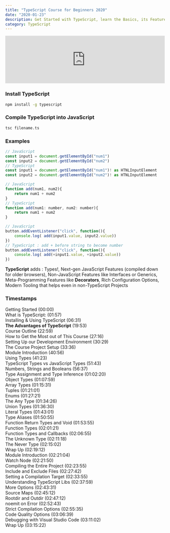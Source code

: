 ```yaml
---
title: "TypeScript Course for Beginners 2020"
date: "2020-01-23"
description: Get Started with TypeScript, learn the Basics, its Features, Workflows and how to use it!
category: TypeScript
---
```


<iframe width="100%" src="https://www.youtube.com/embed/BwuLxPH8IDs" frameborder="0" allowfullscreen></iframe>

### Install TypeScript

```bash
npm install -g typescript
```

### Compile TypeScript into JavaScript

```bash
tsc filename.ts
```

### Examples
```js
// JavaScript
const input1 = document.getElementById("num1")
const input2 = document.getElementById("num2")
// TypeScript
const input1 = document.getElementById("num1")! as HTNLInputElement
const input2 = document.getElementById("num2")! as HTNLInputElement
```

```js
// JavaScript
function add(num1, num2){
    return num1 + num2
}
// TypeScript
function add(num1: number, num2: number){
    return num1 + num2
}
```

```js
// JavaScript
button.addEventListener("click", function(){
    console.log( add(input1.value, input2.value))
})
// TypeScript : add + before string to become number
button.addEventListener("click", function(){
    console.log( add(+input1.value, +input2.value))
})
```
**TypeScript** adds : Types!, Next-gen JavaScript Features (compiled down for older browsers), Non-JavaScript Features like Interfaces or Generics, Meta-Programming Features like **Decorators**, Rich Configuration Options, Modern Tooling that helps even in non-TypeScript Projects  

### Timestamps      
Getting Started (00:00)    
What is TypeScript: (01:57)    
Installing & Using TypeScript (06:31)    
**The Advantages of TypeScript** (19:53)   
Course Outline (22:59)   
How to Get the Most out of This Course (27:16)   
Setting Up our Development Environment (30:29)    
The Course Project Setup (33:36)   
Module Introduction (40:56)   
Using Types (41:23)   
TypeScript Types vs JavaScript Types (51:43)   
Numbers, Strings and Booleans (56:37)   
Type Assignment and Type Inference (01:02:20)   
Object Types (01:07:59)      
Array Types (01:15:31)     
Tuples (01:21:01)    
Enums (01:27:21)     
The Any Type (01:34:26)     
Union Types (01:36:30)     
Literal Types (01:43:01)    
Type Aliases (01:50:55)    
Function Return Types and Void (01:53:55)     
Function Types (02:01:21)    
Function Types and Callbacks (02:06:55)    
The Unknown Type (02:11:18)    
The Never Type (02:15:02)    
Wrap Up (02:19:12)    
Module Introduction (02:21:04)    
Watch Node (02:21:50)    
Compiling the Entire Project (02:23:55)    
Include and Exclude Files (02:27:42)    
Setting a Compilation Target (02:33:55)    
Understanding TypeScript Libs (02:37:59)     
More Options (02:43:31)     
Source Maps (02:45:12)    
Rootdir and Outdir (02:47:12)    
noemit on Error (02:52:43)    
Strict Compilation Options (02:55:35)     
Code Quality Options (03:06:39)   
Debugging with Visual Studio Code (03:11:02)    
Wrap Up (03:15:22)    